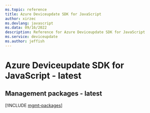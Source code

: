 ```yaml
---
ms.topic: reference
title: Azure Deviceupdate SDK for JavaScript
author: xirzec
ms.devlang: javascript
ms.data: 09/16/2022
description: Reference for Azure Deviceupdate SDK for JavaScript
ms.service: deviceupdate
ms.author: jeffish
---
```

# Azure Deviceupdate SDK for JavaScript - latest

## Management packages - latest
[!INCLUDE [mgmt-packages](deviceupdate-mgmt-index.md)]
